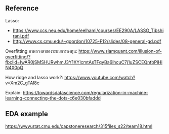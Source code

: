## Reference

Lasso: 
- https://www.ccs.neu.edu/home/eelhami/courses/EE290A/LASSO_Tibshirani.pdf
- http://www.cs.cmu.edu/~ggordon/10725-F12/slides/08-general-gd.pdf

Overfitting ภาพลวงตาของระบบการลงทุน: https://www.siamquant.com/illusion-of-overfitting/?fbclid=IwAR0jSMSHURwhmJ3Y1XYIcmtAsTFqyBa6ihcuC7j1uZSCEQntbPiHiN4X0pQ

How ridge and lasso work?: https://www.youtube.com/watch?v=Xm2C_gTAl8c

Explain: https://towardsdatascience.com/regularization-in-machine-learning-connecting-the-dots-c6e030bfaddd

## EDA example

https://www.stat.cmu.edu/capstoneresearch/315files_s22/team18.html
